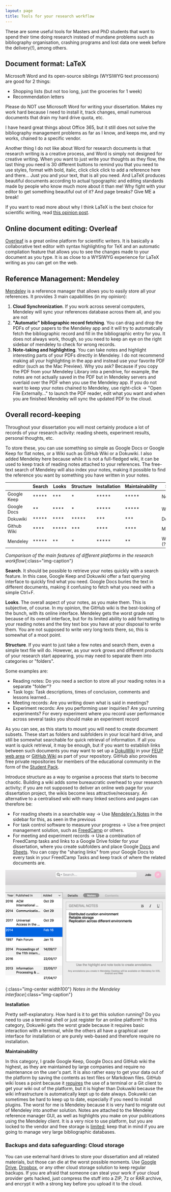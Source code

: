 ```yaml
---
layout: page
title: Tools for your research workflow
---
```


These are some useful tools for Masters and PhD students that want to spend their time doing research instead of mundane problems such as bibliography organisation, crashing programs and lost data one week before the delivery(!), among others.

## Document format: LaTeX

Microsoft Word and its open-source siblings (WYSIWYG text processors) are good for 2 things:

  - Shopping lists (but not too long, just the groceries for 1 week)
  - Recommendation letters

Please do NOT use Microsoft Word for writing your dissertation. Makes my work hard because I need to install it, track changes, email numerous documents that drain my hard drive quota, etc.

I have heard great things about Office 365, but it still does not solve the bibliography management problems as far as I know, and keeps me, and my works, chained to a specific vendor.

Another thing I do not like about Word for research documents is that research writing is a creative process, and Word is simply not designed for creative writing. When you want to just write your thoughts as they flow, the last thing you need is 30 different buttons to remind you that you need to use styles, format with bold, italic, click click click to add a reference here and there... Just you and your text, that is all you need. And LaTeX produces beautiful documents according to actual typographic and editing standards made by people who know much more about it than me! Why fight with your editor to get something beautiful out of it? And page breaks? Give ME a break!

If you want to read more about why I think LaTeX is the best choice for scientific writing, read [this opinion post](/2018/10/28/why-latex-is-the-best-for-scientific-writing).

## Online document editing: Overleaf

[Overleaf](https://www.overleaf.com/) is a great online platform for scientific writers. It is basically a collaborative text editor with syntax highlighting for TeX and an automatic compilation feature that allows you to see the changes made to your document as you type. It is as close to a WYSIWYG experience for LaTeX writing as you can get on the web.

## Reference Management: Mendeley

[Mendeley](https://www.mendeley.com/download-desktop/) is a reference manager that allows you to easily store all your references. It provides 3 main capabilities (in my opinion):

1. **Cloud Synchronization**. If you work across several computers, Mendeley will sync your references database across them all, and you are not
2. **"Automatic" bibliographic record fetching**. You can drag and drop the PDFs of your papers to the Mendeley app and it will try to automatically fetch the bibliographic record and fill in the bibliographic entry for you. It does not always work, though, so you need to keep an eye on the right sidebar of mendeley to check for wrong records.
3. **Note-taking and highlighting**. You can take notes and highlight interesting parts of your PDFs directly in Mendeley. I do not recommend making all your highlighting in the app and instead use your favorite PDF editor (such as the Mac Preview). Why you ask? Because if you copy the PDF from your Mendeley Library into a pendrive, for example, the notes are not actually saved in the PDF but in Mendeley servers and overlaid over the PDF when you use the Mendeley app. If you do not want to keep your notes chained to Mendeley, use right-click -> "Open File Externally..." to launch the PDF reader, edit what you want and when you are finished Mendeley will sync the updated PDF to the cloud.

## Overall record-keeping

Throughout your dissertation you will most certainly produce a lot of records of your research activity: reading sheets, experiment results, personal thoughts, etc.

To store these, you can use something so simple as Google Docs or Google Keep for flat notes, or a Wiki such as GitHub Wiki or a Dokuwiki. I also added Mendeley here because while it is not a full-fledged wiki, it can be used to keep track of reading notes attached to your references. The free-text search of Mendeley will also index your notes, making it possible to find the reference you want by something you have written in your notes.


|             | Search | Looks  | Structure | Installation | Maintainability | Syntax        |
|-------------|--------|--------|-----------|--------------|-----------------|---------------|
| Google Keep | *****  | ***    | *         | *****        | *****           | No Syntax     |
| Google Docs | **     | ****   | *         | *****        | *****           | WYSIWYG       |
| Dokuwiki    | *****  | ****   | *****     | ***          | ***             | Dokuwiki      |
| Github Wiki | ****   | *****  | ***       | ****         | ****            | Markdown      |
| Mendeley    | *****  | **     | *         | *****        | **              | WYSIWYG (?)   |

*Comparison of the main features of different platforms in the research workflow*{:class="img-caption"}

**Search**. It should be possible to retrieve your notes quickly with a search feature. In this case, Google Keep and Dokuwiki offer a fast querying interface to quickly find what you need. Google Docs buries the text in different documents, making it confusing to fetch what you need with a simple Ctrl+F.

**Looks**. The overall aspect of your notes, as you make them. This is subjective, of course. In my opinion, the GitHub wiki is the best-looking of the bunch, with its online interface. Mendeley gets the worst grade not because of its overall interface, but for its limited ability to add formatting to your reading notes and the tiny text box you have at your disposal to write them. You are not supposed to write very long texts there, so, this is somewhat of a moot point.

**Structure**. If you want to just take a few notes and search them, even a simple text file will do. However, as your work grows and different products of your research start appearing, you may need to separate them into categories or "folders".

Some examples are:

  - Reading notes: Do you need a section to store all your reading notes in a separate "folder"?
  - Task logs: Task descriptions, times of conclusion, comments and lessons learned...
  - Meeting records: Are you writing down what is said in meetings?
  - Experiment records: Are you performing user inquiries? Are you running experiments? For every experiment where you record user performance across several tasks you should make an experiment record

As you can see, as this starts to mount you will need to create document subsets. These start as folders and subfolders in your local hard drive, and still be somewhat searchable for quick retrieval of information. If all you want is quick retrieval, it may be enough, but if you want to establish links between such documents you may want to set up a [DokuWiki](https://www.dokuwiki.org/dokuwiki) in your [FEUP web area](http://gnomo.fe.up.pt) or [GitHub Wiki](https://help.github.com/articles/about-github-wikis/) as part of your repository. GitHub also provides free private repositories for members of the educational community in the form of the [Student Pack](https://education.github.com/pack).

Introduce structure as a way to organise a process that starts to become chaotic. Building a wiki adds some bureaucratic overhead to your research activity; if you are not supposed to deliver an online web page for your dissertation project, the wikis become less attractive/necessary. An alternative to a centralised wiki with many linked sections and pages can therefore be:

- For reading sheets in a searchable way -> Use [Mendeley's Notes](#markdown_notes) in the sidebar for this, as seen in the previous
- For task control software to measure your progress -> Use a free project management solution, such as [FreedCamp](https://freedcamp.com/) or others.
- For meeting and experiment records -> Use a combination of FreedCamp tasks and links to a Google Drive folder for your dissertation, where you create subfolders and place Google [Docs](https://docs.google.com) and [Sheets](https://docs.google.com). You can copy the "sharing links" from your Google Docs to every task in your FreedCamp Tasks and keep track of where the related documents are.

<a name="markdown_notes"></a>
![Mendeley Notes](/assets/images/dissertations/mendeley_notes.png){:class="img-center width100"}
*Notes in the Mendeley interface*{:class="img-caption"}

**Installation**

Pretty self-explanatory. How hard is it to get this solution running? Do you need to use a terminal shell or just register for an online platform? In this category, Dokuwiki gets the worst grade because it requires basic interaction with a terminal, while the others all have a graphical user interface for installation or are purely web-based and therefore require no installation.

**Maintainability**

In this category, I grade Google Keep, Google Docs and GitHub wiki the highest, as they are maintained by large companies and require no maintenance on the user's part. It is also rather easy to get your data out of the platform by saving the contents as text files or Markdown files. GitHub wiki loses a point because it [requires](https://help.github.com/articles/adding-and-editing-wiki-pages-locally/) the use of a terminal or a Git client to get your wiki out of the platform, but it is higher than Dokuwiki because the wiki infrastructure is automatically kept up to date always. Dokuwiki can sometimes be hard to keep up to date, especially if you need to install plugins. The worst for me is Mendeley because it is very hard to migrate out of Mendeley into another solution. Notes are attached to the Mendeley reference manager GUI, as well as highlights you make on your publications using the Mendeley client. It is a very nice to use platform, but you are locked to the vendor and free storage is [limited](https://blog.mendeley.com/tag/mendeley-storage-limits/); keep that in mind if you are going to manage very large bibliographic databases.

### Backups and data safeguarding: Cloud storage

You can use external hard drives to store your dissertation and all related materials, but those can die at the worst possible moments. Use [Google Drive](https://www.google.com/drive/), [Dropbox](https://www.dropbox.com), or any other cloud storage solution to keep regular backups. If you are afraid that someone can steal your work if your cloud provider gets hacked, just compress the stuff into a ZIP, 7z or RAR archive, and encrypt it with a strong key before you upload it to the cloud.
